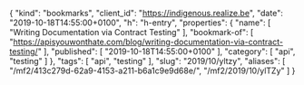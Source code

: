 {
  "kind": "bookmarks",
  "client_id": "https://indigenous.realize.be",
  "date": "2019-10-18T14:55:00+0100",
  "h": "h-entry",
  "properties": {
    "name": [
      "Writing Documentation via Contract Testing"
    ],
    "bookmark-of": [
      "https://apisyouwonthate.com/blog/writing-documentation-via-contract-testing/"
    ],
    "published": [
      "2019-10-18T14:55:00+0100"
    ],
    "category": [
      "api",
      "testing"
    ]
  },
  "tags": [
    "api",
    "testing"
  ],
  "slug": "2019/10/yltzy",
  "aliases": [
    "/mf2/413c279d-62a9-4153-a211-b6a1c9e9d68e/",
    "/mf2/2019/10/ylTZy"
  ]
}

